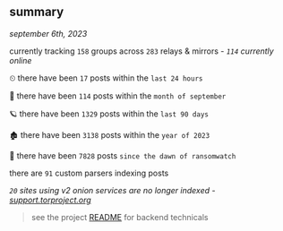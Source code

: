 
## summary
_september 6th, 2023_

currently tracking `158` groups across `283` relays & mirrors - _`114` currently online_

⏲ there have been `17` posts within the `last 24 hours`

🦈 there have been `114` posts within the `month of september`

🪐 there have been `1329` posts within the `last 90 days`

🏚 there have been `3138` posts within the `year of 2023`

🦕 there have been `7828` posts `since the dawn of ransomwatch`

there are `91` custom parsers indexing posts

_`20` sites using v2 onion services are no longer indexed - [support.torproject.org](https://support.torproject.org/onionservices/v2-deprecation/)_

> see the project [README](https://github.com/joshhighet/ransomwatch#ransomwatch--) for backend technicals
